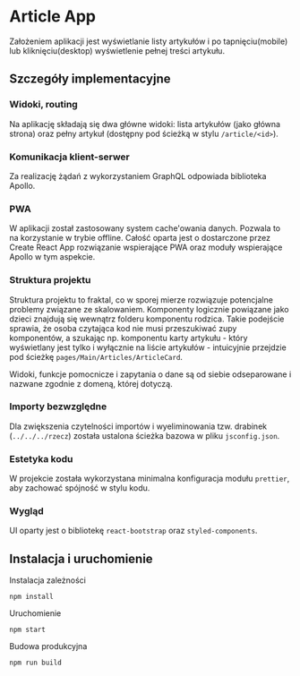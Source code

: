 # Article App

Założeniem aplikacji jest wyświetlanie listy artykułów i po tapnięciu(mobile) lub kliknięciu(desktop) wyświetlenie pełnej treści artykułu.

## Szczegóły implementacyjne

### Widoki, routing

Na aplikację składają się dwa główne widoki: lista artykułów (jako główna strona) oraz pełny artykuł (dostępny pod ścieżką w stylu `/article/<id>`).

### Komunikacja klient-serwer

Za realizację żądań z wykorzystaniem GraphQL odpowiada biblioteka Apollo.

### PWA

W aplikacji został zastosowany system cache'owania danych. Pozwala to na korzystanie w trybie offline. Całość oparta jest o dostarczone przez Create React App rozwiązanie wspierające PWA oraz moduły wspierające Apollo w tym aspekcie.

### Struktura projektu

Struktura projektu to fraktal, co w sporej mierze rozwiązuje potencjalne problemy związane ze skalowaniem. Komponenty logicznie powiązane jako dzieci znajdują się wewnątrz folderu komponentu rodzica. Takie podejście sprawia, że osoba czytająca kod nie musi przeszukiwać zupy komponentów, a szukając np. komponentu karty artykułu - który wyświetlany jest tylko i wyłącznie na liście artykułów - intuicyjnie przejdzie pod ścieżkę `pages/Main/Articles/ArticleCard`.

Widoki, funkcje pomocnicze i zapytania o dane są od siebie odseparowane i nazwane zgodnie z domeną, której dotyczą.

### Importy bezwzględne

Dla zwiększenia czytelności importów i wyeliminowania tzw. drabinek (`../../../rzecz`) została ustalona ścieżka bazowa w pliku `jsconfig.json`.

### Estetyka kodu

W projekcie została wykorzystana minimalna konfiguracja modułu `prettier`, aby zachować spójność w stylu kodu.

### Wygląd

UI oparty jest o bibliotekę `react-bootstrap` oraz `styled-components`.

## Instalacja i uruchomienie

Instalacja zależności

```
npm install
```

Uruchomienie

```
npm start
```

Budowa produkcyjna

```
npm run build
```
